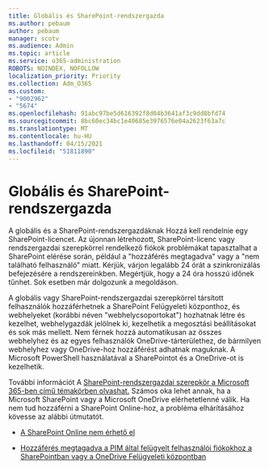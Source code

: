 ```yaml
---
title: Globális és SharePoint-rendszergazda
ms.author: pebaum
author: pebaum
manager: scotv
ms.audience: Admin
ms.topic: article
ms.service: o365-administration
ROBOTS: NOINDEX, NOFOLLOW
localization_priority: Priority
ms.collection: Adm_O365
ms.custom:
- "9002962"
- "5674"
ms.openlocfilehash: 91abc97be5d616392f8d04b3641af3c9dd8bfd74
ms.sourcegitcommit: 8bc60ec34bc1e40685e3976576e04a2623f63a7c
ms.translationtype: MT
ms.contentlocale: hu-HU
ms.lasthandoff: 04/15/2021
ms.locfileid: "51811890"
---
```

# <a name="global-and-sharepoint-admin"></a>Globális és SharePoint-rendszergazda

A globális és a SharePoint-rendszergazdáknak Hozzá kell rendelnie egy SharePoint-licencet. Az újonnan létrehozott, SharePoint-licenc vagy rendszergazdai szerepkörrel rendelkező fiókok problémákat tapasztalhat a SharePoint elérése során, például a "hozzáférés megtagadva" vagy a "nem található felhasználó" miatt. Kérjük, várjon legalább 24 órát a szinkronizálás befejezésére a rendszereinkben. Megértjük, hogy a 24 óra hosszú időnek tűnhet. Sok esetben már dolgozunk a megoldáson.

A globális vagy SharePoint-rendszergazdai szerepkörrel társított felhasználók hozzáférhetnek a SharePoint Felügyeleti központhoz, és webhelyeket (korábbi néven "webhelycsoportokat") hozhatnak létre és kezelhet, webhelygazdák jelölnek ki, kezelhetik a megosztási beállításokat és sok más mellett. Nem férnek hozzá automatikusan az összes webhelyhez és az egyes felhasználók OneDrive-tárterülethez, de bármilyen webhelyhez vagy OneDrive-hoz hozzáférést adhatnak maguknak. A Microsoft PowerShell használatával a SharePointot és a OneDrive-ot is kezelhetik.

További információt A [SharePoint-rendszergazdai szerepkör a Microsoft 365-ben című témakörben olvashat.](https://docs.microsoft.com/sharepoint/sharepoint-admin-role)
Számos oka lehet annak, ha a Microsoft SharePoint vagy a Microsoft OneDrive elérhetetlenné válik. Ha nem tud hozzáférni a SharePoint Online-hoz, a probléma elhárításához kövesse az alábbi útmutatót.

- [A SharePoint Online nem érhető el](https://docs.microsoft.com/sharepoint/troubleshoot/sharing-and-permissions/sharepoint-online-inaccessible)

- [Hozzáférés megtagadva a PIM által felügyelt felhasználói fiókokhoz a SharePointban vagy a OneDrive Felügyeleti központban](https://docs.microsoft.com/sharepoint/troubleshoot/administration/access-denied-to-pim-user-accounts)